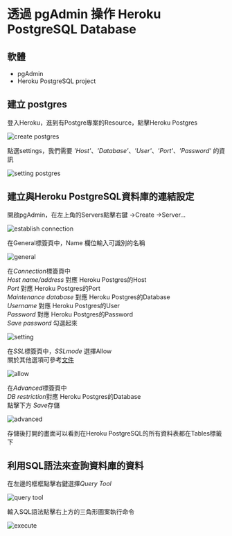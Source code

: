 # 透過 pgAdmin 操作 Heroku PostgreSQL Database

<!--more-->

## 軟體

- pgAdmin  
- Heroku PostgreSQL project  
  
## 建立 postgres

登入Heroku，進到有Postgre專案的Resource，點擊Heroku Postgres  

![create postgres](https://imgur.com/aYB1jra.png)  

點選settings，我們需要 *'Host'*、*'Database'*、*'User'*、*'Port'*、*'Password'* 的資訊  

![setting postgres](https://imgur.com/zkv77Wh.png)  

## 建立與Heroku PostgreSQL資料庫的連結設定

開啟pgAdmin，在左上角的Servers點擊右鍵 →Create →Server…  

![establish connection](https://imgur.com/3GVZO9g.png)  

在General標簽頁中，Name 欄位輸入可識別的名稱  

![general](https://imgur.com/w420uUI.png)  

在*Connection*標簽頁中  
*Host name/address* 對應 Heroku Postgres的Host  
*Port* 對應 Heroku Postgres的Port  
*Maintenance database* 對應 Heroku Postgres的Database  
*Username* 對應 Heroku Postgres的User  
*Password* 對應 Heroku Postgres的Password  
*Save password* 勾選起來  

![setting](https://imgur.com/FxuMWJs.png)  

在*SSL*標簽頁中，*SSLmode* 選擇Allow  
關於其他選項可參考[文件](https://www.postgresql.org/docs/9.1/libpq-ssl.html)  

![allow](https://imgur.com/1dQ95S4.png)  

在*Advanced*標簽頁中  
*DB restriction*對應 Heroku Postgres的Database  
點擊下方 *Save*存儲  

![advanced](https://imgur.com/XS7wi5M.png)  

存儲後打開的畫面可以看到在Heroku PostgreSQL的所有資料表都在Tables標籤下  

## 利用SQL語法來查詢資料庫的資料

在左邊的框框點擊右鍵選擇*Query Tool*  

![query tool](https://imgur.com/5AlEfre.png)  

輸入SQL語法點擊右上方的三角形圖案執行命令  

![execute](https://imgur.com/2j5dc8u.png)  

